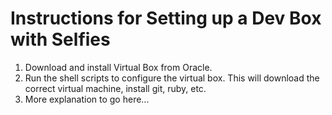 Instructions for Setting up a Dev Box with Selfies
==================================================

1.  Download and install Virtual Box from Oracle.
2.  Run the shell scripts to configure the virtual box.  This will
download the correct virtual machine, install git, ruby, etc.
3.  More explanation to go here...

